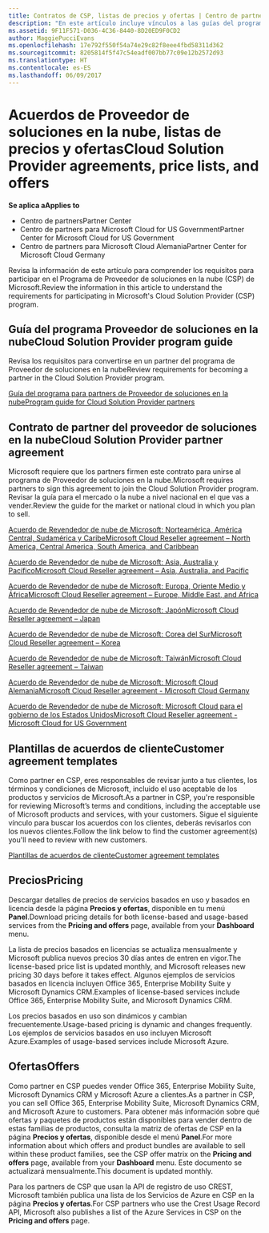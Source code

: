 ```yaml
---
title: Contratos de CSP, listas de precios y ofertas | Centro de partners
description: "En este artículo incluye vínculos a las guías del programa Proveedor de soluciones en la nube, acuerdos de partner, acuerdos de clientes, listas de precios y ofertas."
ms.assetid: 9F11F571-D036-4C36-8440-8D20ED9F0CD2
author: MaggiePucciEvans
ms.openlocfilehash: 17e792f550f54a74e29c82f8eee4fbd58311d362
ms.sourcegitcommit: 8205814f5f47c54eadf007bb77c09e12b2572d93
ms.translationtype: HT
ms.contentlocale: es-ES
ms.lasthandoff: 06/09/2017
---
```

# <a name="cloud-solution-provider-agreements-price-lists-and-offers"></a><span data-ttu-id="1a454-103">Acuerdos de Proveedor de soluciones en la nube, listas de precios y ofertas</span><span class="sxs-lookup"><span data-stu-id="1a454-103">Cloud Solution Provider agreements, price lists, and offers</span></span>

**<span data-ttu-id="1a454-104">Se aplica a</span><span class="sxs-lookup"><span data-stu-id="1a454-104">Applies to</span></span>**

-  <span data-ttu-id="1a454-105">Centro de partners</span><span class="sxs-lookup"><span data-stu-id="1a454-105">Partner Center</span></span>
-  <span data-ttu-id="1a454-106">Centro de partners para Microsoft Cloud for US Government</span><span class="sxs-lookup"><span data-stu-id="1a454-106">Partner Center for Microsoft Cloud for US Government</span></span>
-  <span data-ttu-id="1a454-107">Centro de partners para Microsoft Cloud Alemania</span><span class="sxs-lookup"><span data-stu-id="1a454-107">Partner Center for Microsoft Cloud Germany</span></span>


<span data-ttu-id="1a454-108">Revisa la información de este artículo para comprender los requisitos para participar en el Programa de Proveedor de soluciones en la nube (CSP) de Microsoft.</span><span class="sxs-lookup"><span data-stu-id="1a454-108">Review the information in this article to understand the requirements for participating in Microsoft's Cloud Solution Provider (CSP) program.</span></span> 

## <span data-ttu-id="1a454-109"><a href="" id="programguide"></a>Guía del programa Proveedor de soluciones en la nube</span><span class="sxs-lookup"><span data-stu-id="1a454-109"><a href="" id="programguide"></a>Cloud Solution Provider program guide</span></span>


<span data-ttu-id="1a454-110">Revisa los requisitos para convertirse en un partner del programa de Proveedor de soluciones en la nube</span><span class="sxs-lookup"><span data-stu-id="1a454-110">Review requirements for becoming a partner in the Cloud Solution Provider program.</span></span>

[<span data-ttu-id="1a454-111">Guía del programa para partners de Proveedor de soluciones en la nube</span><span class="sxs-lookup"><span data-stu-id="1a454-111">Program guide for Cloud Solution Provider partners</span></span>](http://go.microsoft.com/fwlink/p/?LinkId=617100)

## <span data-ttu-id="1a454-112"><a href="" id="partneragreement"></a>Contrato de partner del proveedor de soluciones en la nube</span><span class="sxs-lookup"><span data-stu-id="1a454-112"><a href="" id="partneragreement"></a>Cloud Solution Provider partner agreement</span></span>


<span data-ttu-id="1a454-113">Microsoft requiere que los partners firmen este contrato para unirse al programa de Proveedor de soluciones en la nube.</span><span class="sxs-lookup"><span data-stu-id="1a454-113">Microsoft requires partners to sign this agreement to join the Cloud Solution Provider program.</span></span> <span data-ttu-id="1a454-114">Revisar la guía para el mercado o la nube a nivel nacional en el que vas a vender.</span><span class="sxs-lookup"><span data-stu-id="1a454-114">Review the guide for the market or national cloud in which you plan to sell.</span></span>

[<span data-ttu-id="1a454-115">Acuerdo de Revendedor de nube de Microsoft: Norteamérica, América Central, Sudamérica y Caribe</span><span class="sxs-lookup"><span data-stu-id="1a454-115">Microsoft Cloud Reseller agreement – North America, Central America, South America, and Caribbean</span></span>](http://go.microsoft.com/fwlink/p/?LinkId=617094)

[<span data-ttu-id="1a454-116">Acuerdo de Revendedor de nube de Microsoft: Asia, Australia y Pacífico</span><span class="sxs-lookup"><span data-stu-id="1a454-116">Microsoft Cloud Reseller agreement – Asia, Australia, and Pacific</span></span>](http://go.microsoft.com/fwlink/p/?LinkId=617095)

[<span data-ttu-id="1a454-117">Acuerdo de Revendedor de nube de Microsoft: Europa, Oriente Medio y África</span><span class="sxs-lookup"><span data-stu-id="1a454-117">Microsoft Cloud Reseller agreement – Europe, Middle East, and Africa</span></span>](http://go.microsoft.com/fwlink/p/?LinkId=617096)

[<span data-ttu-id="1a454-118">Acuerdo de Revendedor de nube de Microsoft: Japón</span><span class="sxs-lookup"><span data-stu-id="1a454-118">Microsoft Cloud Reseller agreement – Japan</span></span>](http://go.microsoft.com/fwlink/p/?LinkId=617097)

[<span data-ttu-id="1a454-119">Acuerdo de Revendedor de nube de Microsoft: Corea del Sur</span><span class="sxs-lookup"><span data-stu-id="1a454-119">Microsoft Cloud Reseller agreement – Korea</span></span>](http://go.microsoft.com/fwlink/p/?LinkId=617098)

[<span data-ttu-id="1a454-120">Acuerdo de Revendedor de nube de Microsoft: Taiwán</span><span class="sxs-lookup"><span data-stu-id="1a454-120">Microsoft Cloud Reseller agreement – Taiwan</span></span>](http://go.microsoft.com/fwlink/p/?LinkId=617099)

[<span data-ttu-id="1a454-121">Acuerdo de Revendedor de nube de Microsoft: Microsoft Cloud Alemania</span><span class="sxs-lookup"><span data-stu-id="1a454-121">Microsoft Cloud Reseller agreement - Microsoft Cloud Germany</span></span>](https://go.microsoft.com/fwlink/p/?linkid=831385)

[<span data-ttu-id="1a454-122">Acuerdo de Revendedor de nube de Microsoft: Microsoft Cloud para el gobierno de los Estados Unidos</span><span class="sxs-lookup"><span data-stu-id="1a454-122">Microsoft Cloud Reseller agreement - Microsoft Cloud for US Government</span></span>](https://go.microsoft.com/fwlink/p/?linkid=843364)

## <span data-ttu-id="1a454-123"><a href="" id="customeragreementtemplate"></a>Plantillas de acuerdos de cliente</span><span class="sxs-lookup"><span data-stu-id="1a454-123"><a href="" id="customeragreementtemplate"></a>Customer agreement templates</span></span>


<span data-ttu-id="1a454-124">Como partner en CSP, eres responsables de revisar junto a tus clientes, los términos y condiciones de Microsoft, incluido el uso aceptable de los productos y servicios de Microsoft.</span><span class="sxs-lookup"><span data-stu-id="1a454-124">As a partner in CSP, you're responsible for reviewing Microsoft’s terms and conditions, including the acceptable use of Microsoft products and services, with your customers.</span></span> <span data-ttu-id="1a454-125">Sigue el siguiente vínculo para buscar los acuerdos con los clientes, deberás revisarlos con los nuevos clientes.</span><span class="sxs-lookup"><span data-stu-id="1a454-125">Follow the link below to find the customer agreement(s) you'll need to review with new customers.</span></span> 

[<span data-ttu-id="1a454-126">Plantillas de acuerdos de cliente</span><span class="sxs-lookup"><span data-stu-id="1a454-126">Customer agreement templates</span></span>](agreements.md)

## <a name="pricing"></a><span data-ttu-id="1a454-127">Precios</span><span class="sxs-lookup"><span data-stu-id="1a454-127">Pricing</span></span>


<span data-ttu-id="1a454-128">Descargar detalles de precios de servicios basados en uso y basados en licencia desde la página **Precios y ofertas**, disponible en tu menú **Panel**.</span><span class="sxs-lookup"><span data-stu-id="1a454-128">Download pricing details for both license-based and usage-based services from the **Pricing and offers** page, available from your **Dashboard** menu.</span></span> 

<span data-ttu-id="1a454-129">La lista de precios basados en licencias se actualiza mensualmente y Microsoft publica nuevos precios 30 días antes de entren en vigor.</span><span class="sxs-lookup"><span data-stu-id="1a454-129">The license-based price list is updated monthly, and Microsoft releases new pricing 30 days before it takes effect.</span></span> <span data-ttu-id="1a454-130">Algunos ejemplos de servicios basados en licencia incluyen Office 365, Enterprise Mobility Suite y Microsoft Dynamics CRM.</span><span class="sxs-lookup"><span data-stu-id="1a454-130">Examples of license-based services include Office 365, Enterprise Mobility Suite, and Microsoft Dynamics CRM.</span></span> 

<span data-ttu-id="1a454-131">Los precios basados en uso son dinámicos y cambian frecuentemente.</span><span class="sxs-lookup"><span data-stu-id="1a454-131">Usage-based pricing is dynamic and changes frequently.</span></span> <span data-ttu-id="1a454-132">Los ejemplos de servicios basados en uso incluyen Microsoft Azure.</span><span class="sxs-lookup"><span data-stu-id="1a454-132">Examples of usage-based services include Microsoft Azure.</span></span>


## <a name="offers"></a><span data-ttu-id="1a454-133">Ofertas</span><span class="sxs-lookup"><span data-stu-id="1a454-133">Offers</span></span>


<span data-ttu-id="1a454-134">Como partner en CSP puedes vender Office 365, Enterprise Mobility Suite, Microsoft Dynamics CRM y Microsoft Azure a clientes.</span><span class="sxs-lookup"><span data-stu-id="1a454-134">As a partner in CSP, you can sell Office 365, Enterprise Mobility Suite, Microsoft Dynamics CRM, and Microsoft Azure to customers.</span></span> <span data-ttu-id="1a454-135">Para obtener más información sobre qué ofertas y paquetes de productos están disponibles para vender dentro de estas familias de productos, consulta la matriz de ofertas de CSP en la página **Precios y ofertas**, disponible desde el menú **Panel**.</span><span class="sxs-lookup"><span data-stu-id="1a454-135">For more information about which offers and product bundles are available to sell within these product families, see the CSP offer matrix on the **Pricing and offers** page, available from your **Dashboard** menu.</span></span> <span data-ttu-id="1a454-136">Este documento se actualizará mensualmente.</span><span class="sxs-lookup"><span data-stu-id="1a454-136">This document is updated monthly.</span></span>

<span data-ttu-id="1a454-137">Para los partners de CSP que usan la API de registro de uso CREST, Microsoft también publica una lista de los Servicios de Azure en CSP en la página **Precios y ofertas**.</span><span class="sxs-lookup"><span data-stu-id="1a454-137">For CSP partners who use the Crest Usage Record API, Microsoft also publishes a list of the Azure Services in CSP on the **Pricing and offers** page.</span></span>


